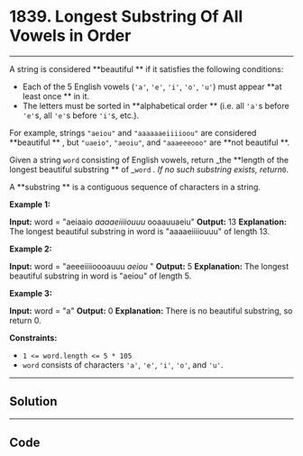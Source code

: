 # 1839. Longest Substring Of All Vowels in Order

---

A string is considered **beautiful ** if it satisfies the following conditions:

  * Each of the 5 English vowels (`'a'`, `'e'`, `'i'`, `'o'`, `'u'`) must appear **at least once ** in it.
  * The letters must be sorted in **alphabetical order ** (i.e. all `'a'`s before `'e'`s, all `'e'`s before `'i'`s, etc.).



For example, strings `"aeiou"` and `"aaaaaaeiiiioou"` are considered **beautiful ** , but `"uaeio"`, `"aeoiu"`, and `"aaaeeeooo"` are **not beautiful **.

Given a string `word` consisting of English vowels, return _the **length of the longest beautiful substring ** of _`word` _. If no such substring exists, return_`0`.

A **substring ** is a contiguous sequence of characters in a string.

 

**Example 1:**


**Input:** word = "aeiaaio _aaaaeiiiiouuu_ ooaauuaeiu"
**Output:** 13
**Explanation:** The longest beautiful substring in word is "aaaaeiiiiouuu" of length 13.

**Example 2:**


**Input:** word = "aeeeiiiioooauuu _aeiou_ "
**Output:** 5
**Explanation:** The longest beautiful substring in word is "aeiou" of length 5.


**Example 3:**


**Input:** word = "a"
**Output:** 0
**Explanation:** There is no beautiful substring, so return 0.


 

**Constraints:**

  * `1 <= word.length <= 5 * 105`
  * `word` consists of characters `'a'`, `'e'`, `'i'`, `'o'`, and `'u'`.

---

## Solution



---

## Code
```python


```